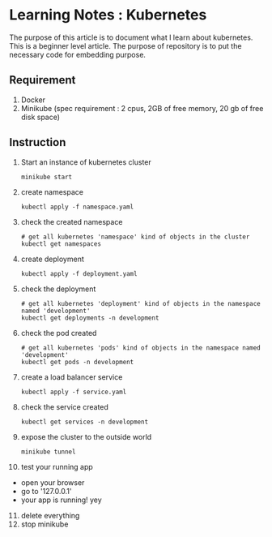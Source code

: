 # Learning Notes : Kubernetes
The purpose of this article is to document what I learn about kubernetes. This is a beginner level article. The purpose of repository is to put the necessary code for embedding purpose.

## Requirement
1. Docker
2. Minikube (spec requirement : 2 cpus, 2GB of free memory, 20 gb of free disk space)

## Instruction
1. Start an instance of kubernetes cluster
    
    ```
    minikube start
    ```
2. create namespace
    ```
    kubectl apply -f namespace.yaml
    ```
3. check the created namespace
    ```
    # get all kubernetes 'namespace' kind of objects in the cluster
    kubectl get namespaces
    ```
4. create deployment
    ```
    kubectl apply -f deployment.yaml
    ```
5. check the deployment
    ```
    # get all kubernetes 'deployment' kind of objects in the namespace named 'development'
    kubectl get deployments -n development
    ```
6. check the pod created
    ```
    # get all kubernetes 'pods' kind of objects in the namespace named 'development'
    kubectl get pods -n development
    ```
7. create a load balancer service
    ```
    kubectl apply -f service.yaml
    ```
8. check the service created
    ```
    kubectl get services -n development
    ```
9. expose the cluster to the outside world
    ```
    minikube tunnel
    ```
10. test your running app
- open your browser
- go to '127.0.0.1'
- your app is running! yey
11. delete everything
12. stop minikube



